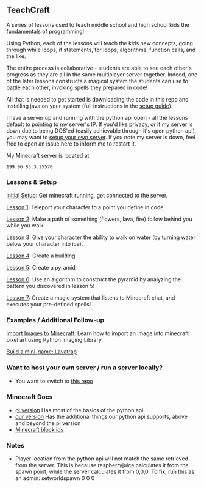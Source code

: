 ## TeachCraft 

A series of lessons used to teach middle school and high school kids the fundamentals of programming!

Using Python, each of the lessons will teach the kids new concepts, going through while loops, if statements, for loops,  algorithms, function calls, and the like.

The entire process is collaborative - students are able to see each other's progress as they are all in the same multiplayer server together. Indeed, one of the later lessons constructs a magical system the students can use to battle each other, invoking spells they prepared in code!

All that is needed to get started is downloading the code in this repo and installing java on your system (full instructions in the [setup guide](https://github.com/teachthenet/TeachCraft-Challenges/blob/master/setup.md)).

I have a server up and running with the python api open - all the lessons default to pointing to my server's IP. If you'd like privacy, or if my server is down due to being DOS'ed (easily achievable through it's open python api), you may want to [setup your own server](https://github.com/teachthenet/TeachCraft-Server). If you note my server is down, feel free to open an issue here to inform me to restart it.

My Minecraft server is located at
```
199.96.85.3:25570
```

### Lessons & Setup

[Initial Setup](https://github.com/teachthenet/TeachCraft-Challenges/blob/master/setup.md): Get minecraft running, get connected to the server.

[Lesson 1](https://github.com/teachthenet/TeachCraft-Challenges/blob/master/lesson_1.md): Teleport your character to a point you define in code.

[Lesson 2](https://github.com/teachthenet/TeachCraft-Challenges/blob/master/lesson_2.md): Make a path of something (flowers, lava, fire) follow behind you while you walk. 

[Lesson 3](https://github.com/teachthenet/TeachCraft-Challenges/blob/master/lesson_3.md): Give your character the ability to walk on water (by turning water below your character into ice).

[Lesson 4](https://github.com/teachthenet/TeachCraft-Challenges/blob/master/lesson_4.md): Create a building

[Lesson 5](https://github.com/teachthenet/TeachCraft-Challenges/blob/master/lesson_5.md): Create a pyramid

[Lesson 6](https://github.com/teachthenet/TeachCraft-Challenges/blob/master/lesson_6.md): Use an algorithm to construct the pyramid by analyzing the pattern you discovered in lesson 5!

[Lesson 7](https://github.com/teachthenet/TeachCraft-Challenges/blob/master/lesson_7.md): Create a magic system that listens to Minecraft chat, and executes your pre-defined spells!

### Examples / Additional Follow-up

[Import Images to Minecraft](https://github.com/teachthenet/TeachCraft-Challenges/blob/master/lesson8/lesson8.py): Learn how to import an image into minecraft pixel art using Python Imaging Library.

[Build a mini-game: Lavatrap](http://www.stuffaboutcode.com/2015/09/minecraft-game-tutorial-lavatrap-pycon.html)

### Want to host your own server / run a server locally?
- You want to switch to [this repo](https://github.com/teachthenet/TeachCraft-Server)

### Minecraft Docs
- [pi version](http://www.stuffaboutcode.com/p/minecraft-api-reference.html) Has most of the basics of the python api
- [our version](https://github.com/zhuowei/RaspberryJuice) Has the additional things our python api supports, above and beyond the pi version
- [Minecraft block ids](http://minecraft-ids.grahamedgecombe.com/)

### Notes
- Player location from the python api will not match the same retrieved from the server.
    This is because raspberryjuice calculates it from the spawn point, while the server calculates it from 0,0,0.
    To fix, run this as an admin:
    setworldspawn 0 0 0

